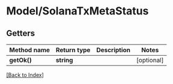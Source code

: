 # Model/SolanaTxMetaStatus

## Getters

Method name | Return type | Description | Notes
------------ | ------------- | ------------- | -------------
**getOk()** | **string** |  | [optional]

[[Back to Index]](../index.md)
